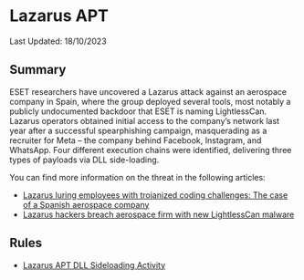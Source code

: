 # Lazarus APT

Last Updated: 18/10/2023

## Summary

ESET researchers have uncovered a Lazarus attack against an aerospace company in Spain, where the group deployed several tools, most notably a publicly undocumented backdoor that ESET is naming LightlessCan. Lazarus operators obtained initial access to the company’s network last year after a successful spearphishing campaign, masquerading as a recruiter for Meta – the company behind Facebook, Instagram, and WhatsApp. Four different execution chains were identified, delivering three types of payloads via DLL side-loading.

You can find more information on the threat in the following articles:

- [Lazarus luring employees with trojanized coding challenges: The case of a Spanish aerospace company](https://www.welivesecurity.com/en/eset-research/lazarus-luring-employees-trojanized-coding-challenges-case-spanish-aerospace-company/)
- [Lazarus hackers breach aerospace firm with new LightlessCan malware](https://www.bleepingcomputer.com/news/security/lazarus-hackers-breach-aerospace-firm-with-new-lightlesscan-malware/)

## Rules

- [Lazarus APT DLL Sideloading Activity](./image_load_apt_lazarus_side_load_activity.yml)
